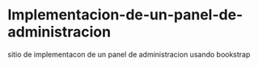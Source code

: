 # Implementacion-de-un-panel-de-administracion
sitio de implementacon de un panel de administracion usando bookstrap
